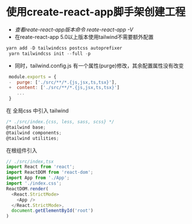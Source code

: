 <!--
 * @Author: zhangdi 1258956799@qq.com
 * @Date: 2022-12-17 23:38:15
 * @LastEditors: zhangdi 1258956799@qq.com
 * @LastEditTime: 2022-12-18 00:23:46
 * @FilePath: /MyBlog/docs/src/react/index.md
 * @Description: 这是默认设置,请设置`customMade`, 打开koroFileHeader查看配置 进行设置: https://github.com/OBKoro1/koro1FileHeader/wiki/%E9%85%8D%E7%BD%AE
-->
# 使用create-react-app脚手架创建工程
* _查看reate-react-app版本命令 reate-react-app -V_
* 在reate-react-app 5.0以上版本使用tailwind不需要额外配置

```javascript
yarn add -D tailwindcss postcss autoprefixer
 yarn tailwindcss init --full -p
 ```
 * 同时，tailwind.config.js 有一个属性(purge)修改，其余配置属性没有改变

```javascript
 module.exports = {
 -  purge: ['./src/**/*.{js,jsx,ts,tsx}'],
 +  content: ['./src/**/*.{js,jsx,ts,tsx}']
    ...
 }
 ```
 在 全局css 中引入 tailwind
```javascript
/* ./src/index.{css, less, sass, scss} */
@tailwind base;
@tailwind components;
@tailwind utilities;
 ```
在根组件引入
```javascript
// ./src/index,tsx
import React from 'react';
import ReactDOM from 'react-dom';
import App from './App';
import './index.css';
ReactDOM.render(
  <React.StrictMode>
    <App />
  </React.StrictMode>,
  document.getElementById('root')
)
 ```


